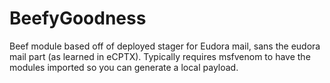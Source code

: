 # BeefyGoodness
Beef module based off of deployed stager for Eudora mail, sans the eudora mail part (as learned in eCPTX). Typically requires msfvenom to have the modules imported so you can generate a local payload.
